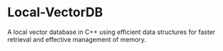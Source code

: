 # Local-VectorDB
A local vector database in C++ using efficient data structures for faster retrieval and effective management of memory.
